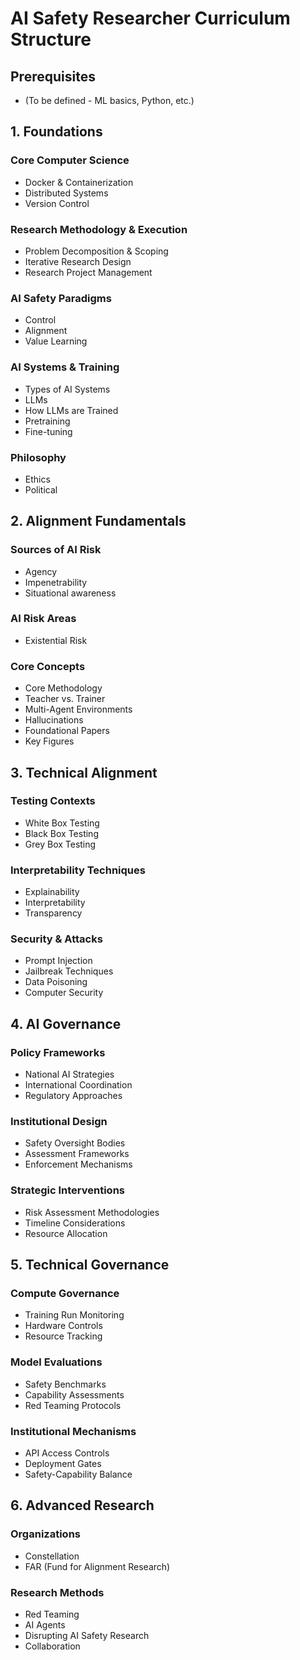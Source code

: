 # AI Safety Researcher Curriculum Structure

## Prerequisites
- (To be defined - ML basics, Python, etc.)

## 1. Foundations

### Core Computer Science
- Docker & Containerization
- Distributed Systems
- Version Control

### Research Methodology & Execution
- Problem Decomposition & Scoping
- Iterative Research Design
- Research Project Management

### AI Safety Paradigms
- Control
- Alignment
- Value Learning

### AI Systems & Training
- Types of AI Systems
- LLMs
- How LLMs are Trained
- Pretraining
- Fine-tuning

### Philosophy
- Ethics
- Political

## 2. Alignment Fundamentals

### Sources of AI Risk
- Agency
- Impenetrability
- Situational awareness

### AI Risk Areas
- Existential Risk

### Core Concepts
- Core Methodology
- Teacher vs. Trainer
- Multi-Agent Environments
- Hallucinations
- Foundational Papers
- Key Figures

## 3. Technical Alignment

### Testing Contexts
- White Box Testing
- Black Box Testing
- Grey Box Testing

### Interpretability Techniques
- Explainability
- Interpretability
- Transparency

### Security & Attacks
- Prompt Injection
- Jailbreak Techniques
- Data Poisoning
- Computer Security

## 4. AI Governance

### Policy Frameworks
- National AI Strategies
- International Coordination
- Regulatory Approaches

### Institutional Design
- Safety Oversight Bodies
- Assessment Frameworks
- Enforcement Mechanisms

### Strategic Interventions
- Risk Assessment Methodologies
- Timeline Considerations
- Resource Allocation

## 5. Technical Governance

### Compute Governance
- Training Run Monitoring
- Hardware Controls
- Resource Tracking

### Model Evaluations
- Safety Benchmarks
- Capability Assessments
- Red Teaming Protocols

### Institutional Mechanisms
- API Access Controls
- Deployment Gates
- Safety-Capability Balance

## 6. Advanced Research

### Organizations
- Constellation
- FAR (Fund for Alignment Research)

### Research Methods
- Red Teaming
- AI Agents
- Disrupting AI Safety Research
- Collaboration

